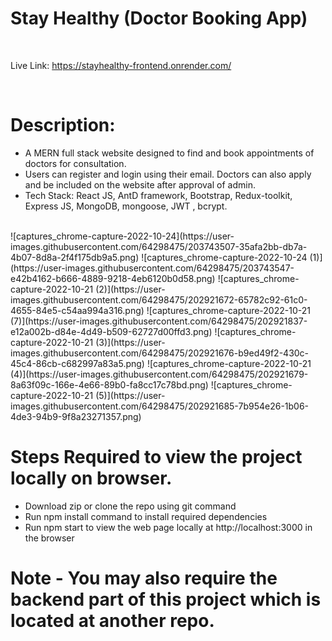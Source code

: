 # Stay Healthy (Doctor Booking App)

<br>

Live Link: https://stayhealthy-frontend.onrender.com/

<br>

# Description:
- A MERN full stack website designed to find and book appointments of doctors for consultation.
- Users can register and login using their email. Doctors can also apply and be included on the website after approval of admin.
- Tech Stack: React JS, AntD framework, Bootstrap, Redux-toolkit, Express JS, MongoDB, mongoose, JWT , bcrypt.

<br>
![captures_chrome-capture-2022-10-24](https://user-images.githubusercontent.com/64298475/203743507-35afa2bb-db7a-4b07-8d8a-2f4f175db9a5.png)
![captures_chrome-capture-2022-10-24 (1)](https://user-images.githubusercontent.com/64298475/203743547-e42b4162-b666-4889-9218-4eb6120b0d58.png)
![captures_chrome-capture-2022-10-21 (2)](https://user-images.githubusercontent.com/64298475/202921672-65782c92-61c0-4655-84e5-c54aa994a316.png)
![captures_chrome-capture-2022-10-21 (7)](https://user-images.githubusercontent.com/64298475/202921837-e12a002b-d84e-4d49-b509-62727d00ffd3.png)
![captures_chrome-capture-2022-10-21 (3)](https://user-images.githubusercontent.com/64298475/202921676-b9ed49f2-430c-45c4-86cb-c682997a83a5.png)
![captures_chrome-capture-2022-10-21 (4)](https://user-images.githubusercontent.com/64298475/202921679-8a63f09c-166e-4e66-89b0-fa8cc17c78bd.png)
![captures_chrome-capture-2022-10-21 (5)](https://user-images.githubusercontent.com/64298475/202921685-7b954e26-1b06-4de3-94b9-9f8a23271357.png)

<br>

# Steps Required to view the project locally on browser.
- Download zip or clone the repo using git command
- Run npm install command to install required dependencies
- Run npm start to view the web page locally at  http://localhost:3000 in the browser

# Note - You may also require the backend part of this project which is located at another repo.
